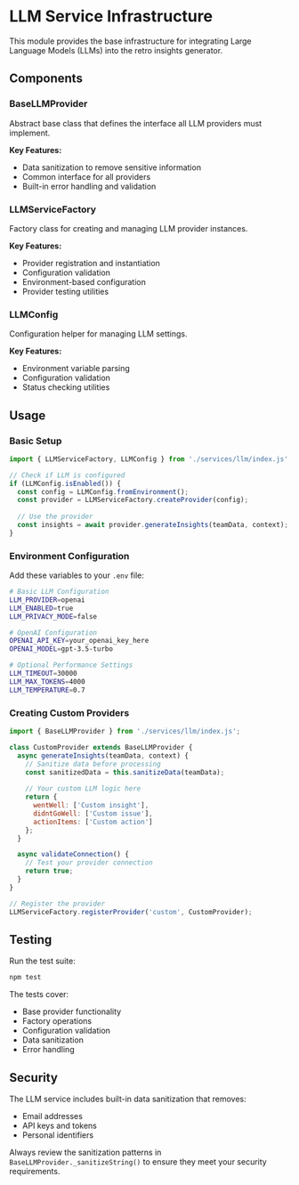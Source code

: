 # LLM Service Infrastructure

This module provides the base infrastructure for integrating Large Language Models (LLMs) into the retro insights generator.

## Components

### BaseLLMProvider
Abstract base class that defines the interface all LLM providers must implement.

**Key Features:**
- Data sanitization to remove sensitive information
- Common interface for all providers
- Built-in error handling and validation

### LLMServiceFactory
Factory class for creating and managing LLM provider instances.

**Key Features:**
- Provider registration and instantiation
- Configuration validation
- Environment-based configuration
- Provider testing utilities

### LLMConfig
Configuration helper for managing LLM settings.

**Key Features:**
- Environment variable parsing
- Configuration validation
- Status checking utilities

## Usage

### Basic Setup

```javascript
import { LLMServiceFactory, LLMConfig } from './services/llm/index.js';

// Check if LLM is configured
if (LLMConfig.isEnabled()) {
  const config = LLMConfig.fromEnvironment();
  const provider = LLMServiceFactory.createProvider(config);
  
  // Use the provider
  const insights = await provider.generateInsights(teamData, context);
}
```

### Environment Configuration

Add these variables to your `.env` file:

```bash
# Basic LLM Configuration
LLM_PROVIDER=openai
LLM_ENABLED=true
LLM_PRIVACY_MODE=false

# OpenAI Configuration
OPENAI_API_KEY=your_openai_key_here
OPENAI_MODEL=gpt-3.5-turbo

# Optional Performance Settings
LLM_TIMEOUT=30000
LLM_MAX_TOKENS=4000
LLM_TEMPERATURE=0.7
```

### Creating Custom Providers

```javascript
import { BaseLLMProvider } from './services/llm/index.js';

class CustomProvider extends BaseLLMProvider {
  async generateInsights(teamData, context) {
    // Sanitize data before processing
    const sanitizedData = this.sanitizeData(teamData);
    
    // Your custom LLM logic here
    return {
      wentWell: ['Custom insight'],
      didntGoWell: ['Custom issue'],
      actionItems: ['Custom action']
    };
  }

  async validateConnection() {
    // Test your provider connection
    return true;
  }
}

// Register the provider
LLMServiceFactory.registerProvider('custom', CustomProvider);
```

## Testing

Run the test suite:

```bash
npm test
```

The tests cover:
- Base provider functionality
- Factory operations
- Configuration validation
- Data sanitization
- Error handling

## Security

The LLM service includes built-in data sanitization that removes:
- Email addresses
- API keys and tokens
- Personal identifiers

Always review the sanitization patterns in `BaseLLMProvider._sanitizeString()` to ensure they meet your security requirements.